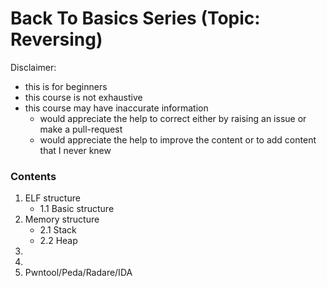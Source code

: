 # Back To Basics Series (Topic: Reversing)

Disclaimer:
- this is for beginners
- this course is not exhaustive
- this course may have inaccurate information
	- would appreciate the help to correct either by raising an issue or make a pull-request
	- would appreciate the help to improve the content or to add content that I never knew

### Contents
1. ELF structure
	+ 1.1 Basic structure
2. Memory structure
	+ 2.1 Stack
	+ 2.2 Heap
3.
4.
5. Pwntool/Peda/Radare/IDA 
